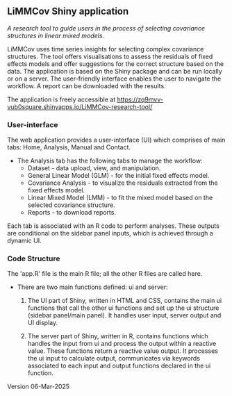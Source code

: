 ## LiMMCov Shiny application   
*A research tool to guide users in the process of selecting covariance structures in linear mixed models.*  

LiMMCov uses time series insights for selecting complex covariance structures. The tool offers visualisations to assess the residuals of fixed effects models and offer suggestions for the correct structure based on the data. The application is based on the Shiny package and can be run locally or on a server. The user-friendly interface enables the user to navigate the workflow. A report can be downloaded with the results. 

The application is freely accessible at <https://zq9mvv-vub0square.shinyapps.io/LiMMCov-research-tool/>


### User-interface
The web application provides a user-interface (UI) which comprises of main tabs: Home, Analysis, Manual and Contact.   

* The Analysis tab has the following tabs to manage the workflow:
  +	Dataset - data upload, view, and manipulation.
  +	General Linear Model (GLM) - for the initial fixed effects model.
  +	Covariance Analysis - to visualize the residuals extracted from the fixed effects model.
  +	Linear Mixed Model (LMM) - to fit the mixed model based on the selected covariance structure.
  +	Reports - to download reports.

Each tab is associated with an R code to perform analyses. These outputs are conditional on the sidebar panel inputs, which is achieved through a dynamic UI.

### Code Structure
The 'app.R' file is the main R file; all the other R files are called here.

* There are two main functions defined: ui and server:
  1. The UI part of Shiny, written in HTML and CSS, contains the main ui functions that call the other ui functions and set up the ui structure (sidebar panel/main panel). It handles user input, server output and UI display.

  2. The server part of Shiny, written in R, contains functions which handles the input from ui and process the output within a reactive value. These functions return a reactive value output. It processes the ui input to calculate output, communicates via keywords associated to each input and output functions declared in the ui function.  

            
Version 06-Mar-2025
